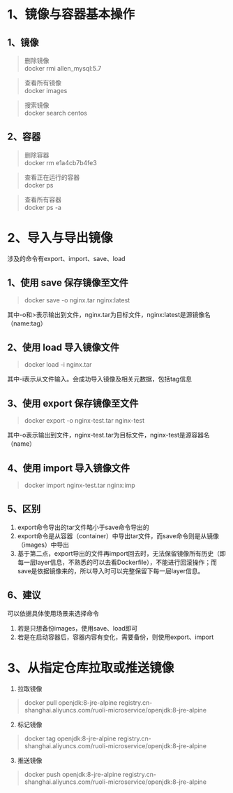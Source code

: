 
# 1、镜像与容器基本操作
## 1、镜像

>删除镜像  
docker rmi allen_mysql:5.7

>查看所有镜像  
docker images

>搜索镜像  
docker search centos

## 2、容器
>删除容器  
docker rm e1a4cb7b4fe3

>查看正在运行的容器  
docker ps

>查看所有容器  
docker ps -a

# 2、导入与导出镜像
涉及的命令有export、import、save、load
## 1、使用 save 保存镜像至文件

>docker save -o nginx.tar nginx:latest

其中-o和>表示输出到文件，nginx.tar为目标文件，nginx:latest是源镜像名（name:tag）  
## 2、使用 load 导入镜像文件
>docker load -i nginx.tar

其中-i表示从文件输入。会成功导入镜像及相关元数据，包括tag信息  
## 3、使用 export 保存镜像至文件
>docker export -o nginx-test.tar nginx-test

其中-o表示输出到文件，nginx-test.tar为目标文件，nginx-test是源容器名（name）
## 4、使用 import 导入镜像文件
>docker import nginx-test.tar nginx:imp

## 5、区别
1. export命令导出的tar文件略小于save命令导出的
2. export命令是从容器（container）中导出tar文件，而save命令则是从镜像（images）中导出
3. 基于第二点，export导出的文件再import回去时，无法保留镜像所有历史（即每一层layer信息，不熟悉的可以去看Dockerfile），不能进行回滚操作；而save是依据镜像来的，所以导入时可以完整保留下每一层layer信息。
## 6、建议
可以依据具体使用场景来选择命令
1. 若是只想备份images，使用save、load即可
2. 若是在启动容器后，容器内容有变化，需要备份，则使用export、import

# 3、从指定仓库拉取或推送镜像
1. 拉取镜像
>docker pull openjdk:8-jre-alpine registry.cn-shanghai.aliyuncs.com/ruoli-microservice/openjdk:8-jre-alpine

2. 标记镜像
>docker tag openjdk:8-jre-alpine registry.cn-shanghai.aliyuncs.com/ruoli-microservice/openjdk:8-jre-alpine

3. 推送镜像
>docker push openjdk:8-jre-alpine registry.cn-shanghai.aliyuncs.com/ruoli-microservice/openjdk:8-jre-alpine
